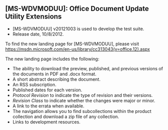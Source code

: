 ## [MS-WDVMODUU]: Office Document Update Utility Extensions
- [MS-WDVMODUU] v20121003 is used to develop the test suite.
- Release date, 10/8/2012.

To find the new landing page for [MS-WDVMODUU], please visit https://msdn.microsoft.com/en-us/library/cc313043(v=office.12).aspx

The new landing page includes the following:
- The ability to download the preview, published, and previous versions of the documents in PDF and .docx format.
- A short abstract describing the document.
- An RSS subscription.
- Published dates for each version.
- *Protocol Revision* to indicate the type of revision and their versions.
- *Revision Class* to indicate whether the changes were major or minor.
- A link to the errata when available.
- The navigation allows you to find subcollections within the product collection and download a zip file of any collection.
- Links to development resources.